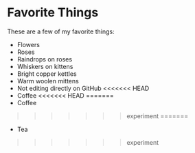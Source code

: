 # Favorite Things

These are a few of my favorite things:

- Flowers
- Roses
- Raindrops on roses
- Whiskers on kittens
- Bright copper kettles
- Warm woolen mittens
- Not editing directly on GitHub
<<<<<<< HEAD
- Coffee
<<<<<<< HEAD
=======
- Coffee
>>>>>>> experiment
=======
- Tea
>>>>>>> experiment
